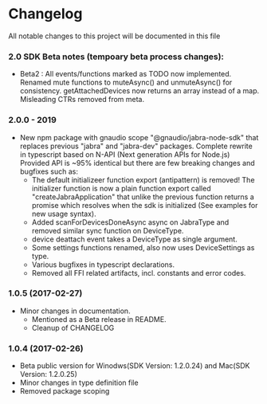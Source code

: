 # Changelog
All notable changes to this project will be documented in this file

### 2.0 SDK Beta notes (tempoary beta process changes):
- Beta2 : All events/functions marked as TODO now implemented.
          Renamed mute functions to muteAsync() and unmuteAsync() for consistency.
          getAttachedDevices now returns an array instead of a map.
          Misleading CTRs removed from meta.

### 2.0.0 - 2019
- New npm package with gnaudio scope "@gnaudio/jabra-node-sdk" that replaces previous "jabra" and "jabra-dev" packages.
  Complete rewrite in typescript based on N-API (Next generation APIs for Node.js)
  Provided API is ~95% identical but there are few breaking changes and bugfixes such as:
    - The default initializeer function export (antipattern) is removed!
      The initializer function is now a plain function export called "createJabraApplication" that unlike the previous function 
      returns a promise which resolves when the sdk is initialized
      (See examples for new usage syntax).
    - Added scanForDevicesDoneAsync async on JabraType and removed similar sync function on DeviceType.
    - device deattach event takes a DeviceType as single argument.
    - Some settings functions renamed, also now uses DeviceSettings as type.
    - Various bugfixes in typescript declarations.
    - Removed all FFI related artifacts, incl. constants and error codes.

### 1.0.5 (2017-02-27)
- Minor changes in documentation. 
    - Mentioned as a Beta release in README.
    - Cleanup of CHANGELOG

### 1.0.4 (2017-02-26)
- Beta public version for Winodws(SDK Version: 1.2.0.24) and Mac(SDK Version: 1.2.0.25)
- Minor changes in type definition file
- Removed package scoping


